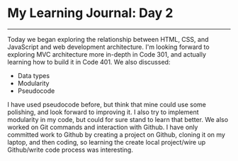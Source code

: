 # My Learning Journal: Day 2
*********************************************************************
Today we began exploring the relationship between HTML, CSS, and JavaScript and web development architecture. I'm looking forward to exploring MVC architecture more in-depth in Code 301, and actually learning how to build it in Code 401. We also discussed:

- Data types
- Modularity
- Pseudocode

I have used pseudocode before, but think that mine could use some polishing, and look forward to improving it. I also try to implement modularity in my code, but could for sure stand to learn that better. We also worked on Git commands and interaction with Github. I have only committed work to Github by creating a project on Github, cloning it on my laptop, and then coding, so learning the create local project/wire up Github/write code process was interesting.
